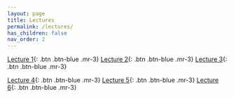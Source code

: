 ```yaml
---
layout: page
title: Lectures
permalink: /lectures/
has_children: false
nav_order: 2
---
```


[Lecture 1](https://raw.githubusercontent.com/bayreuth-politics/CI23/main/docs/lectures/CI_23_Bayreuth_Week1.pdf){: .btn .btn-blue .mr-3}
[Lecture 2](https://raw.githubusercontent.com/bayreuth-politics/CI23/main/docs/lectures/CI_23_Bayreuth_Lecture_2.pdf){: .btn .btn-blue .mr-3}
[Lecture 3](https://raw.githubusercontent.com/bayreuth-politics/CI23/main/docs/lectures/CI_23_Slides_Bayreuth_Week3.pdf){: .btn .btn-blue .mr-3}

[Lecture 4](https://raw.githubusercontent.com/bayreuth-politics/CI23/main/docs/lectures/CI_23_Slides_Bayreuth_Week4.pdf){: .btn .btn-blue .mr-3}
[Lecture 5](https://raw.githubusercontent.com/bayreuth-politics/CI23/main/docs/lectures/CI_23_Slides_Bayreuth_Week5.pdf){: .btn .btn-blue .mr-3}
[Lecture 6](https://raw.githubusercontent.com/bayreuth-politics/CI23/main/docs/lectures/CI_23_Slides_Week6.pdf){: .btn .btn-blue .mr-3}

